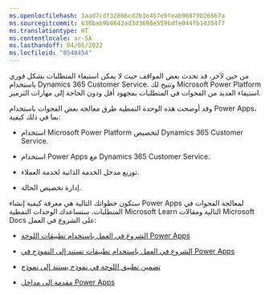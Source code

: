 ```yaml
---
ms.openlocfilehash: 1aad7cdf32866cd2b1e457e9feab96879b26667a
ms.sourcegitcommit: 638bab9b0642ad3d3698e559bdfe044fb14354f7
ms.translationtype: HT
ms.contentlocale: ar-SA
ms.lasthandoff: 04/05/2022
ms.locfileid: "8548454"
---
```

من حين لآخر، قد تحدث بعض المواقف حيث لا يمكن استيفاء المتطلبات بشكل فوري باستخدام Dynamics 365 Customer Service. وتتيح لك Microsoft Power Platform استيفاء العديد من الفجوات في المتطلبات بمجهود أقل ودون الحاجة إلى مهارات الترميز.

وقد أوضحت هذه الوحدة النمطية طرق معالجة بعض الفجوات باستخدام Power Apps، بما في ذلك كيفية:

- استخدام Microsoft Power Platform لتخصيص Dynamics 365 Customer Service.

- استخدام Power Apps مع Dynamics 365 Customer Service.

- توزيع مدخل الخدمة الذاتية لخدمة العملاء.

- إدارة تخصيص الحالة.

ستكون خطواتك التالية هي معرفة كيفية إنشاء Power Apps لمعالجة الفجوات في المتطلبات. ستساعدك الوحدات النمطية Microsoft Learn التالية ومقالات Microsoft Docs على الشروع في العمل:

- [الشروع في العمل باستخدام تطبيقات اللوحة Power Apps](/learn/modules/get-started-with-powerapps/?azure-portal=true)

- [الشروع في العمل باستخدام تطبيقات تستند إلى النموذج في Power Apps](/learn/modules/get-started-with-model-driven-apps-in-powerapps/?azure-portal=true)

- [تضمين تطبيق اللوحة في نموذج يستند إلى نموذج](/power-apps/maker/model-driven-apps/embed-canvas-app-in-form?azure-portal=true)

- [مقدمة إلى مداخل Power Apps](/learn/modules/intro-portals/?azure-portal=true)
